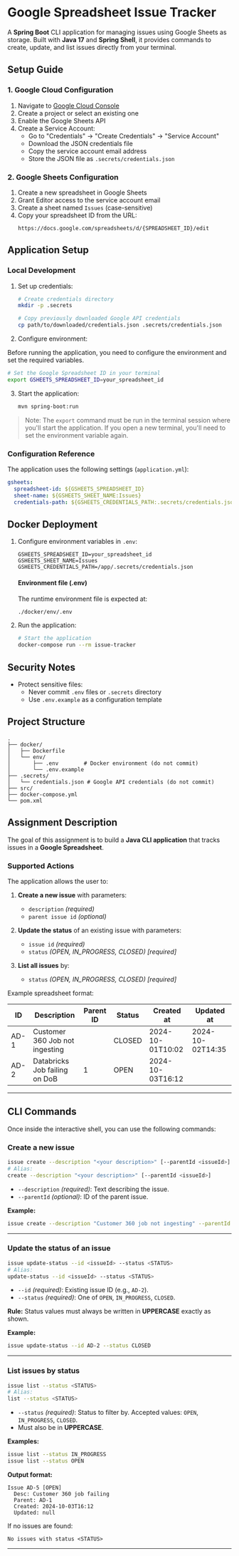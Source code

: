 # Google Spreadsheet Issue Tracker

A **Spring Boot** CLI application for managing issues using Google Sheets as storage. Built with **Java 17** and **Spring Shell**, 
it provides commands to create, update, and list issues directly from your terminal.

## Setup Guide

### 1. Google Cloud Configuration
1. Navigate to [Google Cloud Console](https://console.cloud.google.com/)
2. Create a project or select an existing one
3. Enable the Google Sheets API
4. Create a Service Account:
   - Go to "Credentials" → "Create Credentials" → "Service Account"
   - Download the JSON credentials file
   - Copy the service account email address
   - Store the JSON file as `.secrets/credentials.json`

### 2. Google Sheets Configuration
1. Create a new spreadsheet in Google Sheets
2. Grant Editor access to the service account email
3. Create a sheet named `Issues` (case-sensitive)
4. Copy your spreadsheet ID from the URL:
   ```
   https://docs.google.com/spreadsheets/d/{SPREADSHEET_ID}/edit
   ```

## Application Setup

### Local Development
1. Set up credentials:
   ```bash
   # Create credentials directory
   mkdir -p .secrets
   
   # Copy previously downloaded Google API credentials
   cp path/to/downloaded/credentials.json .secrets/credentials.json
   ```

2. Configure environment:
   
Before running the application, you need to configure the environment and set the required variables.

   ```bash
   # Set the Google Spreadsheet ID in your terminal
   export GSHEETS_SPREADSHEET_ID=your_spreadsheet_id
   ```

3. Start the application:
   ```bash
   mvn spring-boot:run
   ```

> Note: The `export` command must be run in the terminal session where you'll start the application. 
> If you open a new terminal, you'll need to set the environment variable again.

### Configuration Reference
The application uses the following settings (`application.yml`):
```yaml
gsheets:
  spreadsheet-id: ${GSHEETS_SPREADSHEET_ID}
  sheet-name: ${GSHEETS_SHEET_NAME:Issues}
  credentials-path: ${GSHEETS_CREDENTIALS_PATH:.secrets/credentials.json}
```

## Docker Deployment

1. Configure environment variables in `.env`:
   ```properties
   GSHEETS_SPREADSHEET_ID=your_spreadsheet_id
   GSHEETS_SHEET_NAME=Issues
   GSHEETS_CREDENTIALS_PATH=/app/.secrets/credentials.json
   ```
   #### Environment file (.env)

    The runtime environment file is expected at:
    
    ```bash
    ./docker/env/.env
    ```

2. Run the application:
   ```bash
   # Start the application
   docker-compose run --rm issue-tracker
   ```

## Security Notes

- Protect sensitive files:
  - Never commit `.env` files or `.secrets` directory
  - Use `.env.example` as a configuration template

## Project Structure
```
.
├── docker/
│   ├── Dockerfile
│   └── env/
│       ├── .env        # Docker environment (do not commit)
│       └── .env.example
├── .secrets/
│   └── credentials.json # Google API credentials (do not commit)
├── src/
├── docker-compose.yml
└── pom.xml
```


## Assignment Description

The goal of this assignment is to build a **Java CLI application** that tracks issues in a **Google Spreadsheet**.

### Supported Actions
The application allows the user to:

1. **Create a new issue** with parameters:
    - `description` *(required)*
    - `parent issue id` *(optional)*

2. **Update the status** of an existing issue with parameters:
    - `issue id` *(required)*
    - `status` *(OPEN, IN_PROGRESS, CLOSED) [required]*

3. **List all issues** by:
    - `status` *(OPEN, IN_PROGRESS, CLOSED) [required]*

Example spreadsheet format:

| ID   | Description                     | Parent ID | Status       | Created at       | Updated at       |
|------|---------------------------------|-----------|--------------|------------------|------------------|
| AD-1 | Customer 360 Job not ingesting  |           | CLOSED       | 2024-10-01T10:02 | 2024-10-02T14:35 |
| AD-2 | Databricks Job failing on DoB   | 1         | OPEN         | 2024-10-03T16:12 |                  |

---
## CLI Commands

Once inside the interactive shell, you can use the following commands:

### Create a new issue

```bash
issue create --description "<your description>" [--parentId <issueId>]
# Alias:
create --description "<your description>" [--parentId <issueId>]
```

- `--description` *(required)*: Text describing the issue.
- `--parentId` *(optional)*: ID of the parent issue.

**Example:**

```bash
issue create --description "Customer 360 job not ingesting" --parentId AD-1
```

---

### Update the status of an issue

```bash
issue update-status --id <issueId> --status <STATUS>
# Alias:
update-status --id <issueId> --status <STATUS>
```

- `--id` *(required)*: Existing issue ID (e.g., `AD-2`).
- `--status` *(required)*: One of `OPEN`, `IN_PROGRESS`, `CLOSED`.

**Rule:** Status values must always be written in **UPPERCASE** exactly as shown.

**Example:**

```bash
issue update-status --id AD-2 --status CLOSED
```

---

### List issues by status

```bash
issue list --status <STATUS>
# Alias:
list --status <STATUS>
```

- `--status` *(required)*: Status to filter by. Accepted values: `OPEN`, `IN_PROGRESS`, `CLOSED`.
- Must also be in **UPPERCASE**.

**Examples:**

```bash
issue list --status IN_PROGRESS
issue list --status OPEN
```

**Output format:**

```
Issue AD-5 [OPEN]
  Desc: Customer 360 job failing
  Parent: AD-1
  Created: 2024-10-03T16:12
  Updated: null
```

If no issues are found:

```
No issues with status <STATUS>
```

---